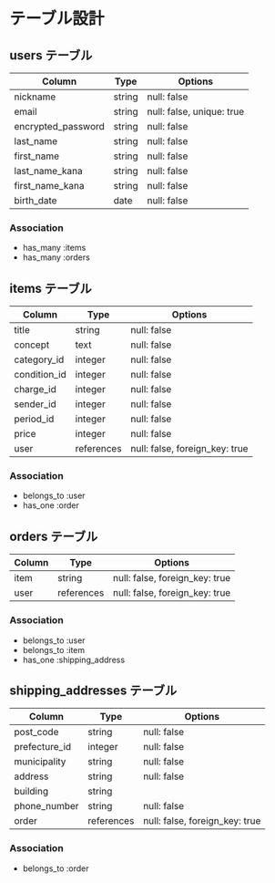 # テーブル設計

## users テーブル

| Column             | Type   | Options                   |
| ------------------ | ------ | ------------------------- |
| nickname           | string | null: false               |
| email              | string | null: false, unique: true |
| encrypted_password | string | null: false               |
| last_name          | string | null: false               |
| first_name         | string | null: false               |
| last_name_kana     | string | null: false               |
| first_name_kana    | string | null: false               |
| birth_date         | date   | null: false               |

### Association

- has_many :items
- has_many :orders


## items テーブル

| Column       | Type       | Options                        |
| ------------ | ---------- | ------------------------------ |
| title        | string     | null: false                    |商品名
| concept      | text       | null: false                    |商品の説明
| category_id  | integer    | null: false                    |カテゴリー
| condition_id | integer    | null: false                    |商品の状態
| charge_id    | integer    | null: false                    |配送料の負担
| sender_id    | integer    | null: false                    |発送元の地域
| period_id    | integer    | null: false                    |発送日の目安
| price        | integer    | null: false                    |価格
| user         | references | null: false, foreign_key: true |

### Association

- belongs_to :user
- has_one :order


## orders テーブル

| Column   | Type       | Options                        |
| -------- | ---------- | ------------------------------ |
| item     | string     | null: false, foreign_key: true |
| user     | references | null: false, foreign_key: true |

### Association

- belongs_to :user
- belongs_to :item
- has_one :shipping_address


## shipping_addresses テーブル

| Column        | Type       | Options                        |
| ------------- | ---------- | ------------------------------ |
| post_code     | string     | null: false                    |郵便番号
| prefecture_id | integer    | null: false                    |都道府県
| municipality  | string     | null: false                    |市区町村
| address       | string     | null: false                    |番地
| building      | string     |                                |建物名
| phone_number  | string     | null: false                    |電話番号
| order         | references | null: false, foreign_key: true |

### Association

- belongs_to :order